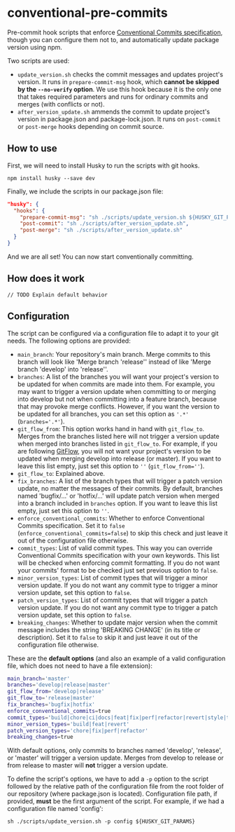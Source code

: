# conventional-pre-commits

Pre-commit hook scripts that enforce [Conventional Commits specification](https://www.conventionalcommits.org/en/v1.0.0/), though you can configure them not to, and automatically update package version using npm.

Two scripts are used:

- `update_version.sh` checks the commit messages and updates project's version. It runs in `prepare-commit-msg` hook, which **cannot be skipped by the `--no-verify` option**. We use this hook because it is the only one that takes required parameters and runs for ordinary commits and merges (with conflicts or not).
- `after_version_update.sh` ammends the commit to update project's version in package.json and package-lock.json. It runs on `post-commit` or `post-merge` hooks depending on commit source.

## How to use

First, we will need to install Husky to run the scripts with git hooks.

`npm install husky --save dev`

Finally, we include the scripts in our package.json file:

``` json
"husky": {
  "hooks": {
    "prepare-commit-msg": "sh ./scripts/update_version.sh ${HUSKY_GIT_PARAMS}",
    "post-commit": "sh ./scripts/after_version_update.sh",
    "post-merge": "sh ./scripts/after_version_update.sh"
  }
}
```

And we are all set! You can now start conventionally committing.

## How does it work

`// TODO Explain default behavior`

## Configuration

The script can be configured via a configuration file to adapt it to your git needs. The following options are provided:

- `main_branch`: Your repository's main branch. Merge commits to this branch will look like 'Merge branch 'release'' instead of like 'Merge branch 'develop' into 'release''.
- `branches`: A list of the branches you will want your project's version to be updated for when commits are made into them. For example, you may want to trigger a version update when committing to or merging into develop but not when committing into a feature branch, because that may provoke merge conflicts. However, if you want the version to be updated for all branches, you can set this option as `'.*'` (`branches='.*'`).
- `git_flow_from`: This option works hand in hand with `git_flow_to`. Merges from the branches listed here will not trigger a version update when merged into branches listed in `git_flow_to`. For example, if you are following [GitFlow](https://www.atlassian.com/git/tutorials/comparing-workflows/gitflow-workflow), you will not want your project's version to be updated when merging develop into release (or master). If you want to leave this list empty, just set this option to `''` (`git_flow_from=''`).
- `git_flow_to`: Explained above.
- `fix_branches`: A list of the branch types that will trigger a patch version update, no matter the messages of their commits. By default, branches named 'bugfix/...' or 'hotfix/...' will update patch version when merged into a branch included in `branches` option. If you want to leave this list empty, just set this option to `''`.
- `enforce_conventional_commits`: Whether to enforce Conventional Commits specification. Set it to `false` (`enforce_conventional_commits=false`) to skip this check and just leave it out of the configuration file otherwise.
- `commit_types`: List of valid commit types. This way you can override Conventional Commits specification with your own keywords. This list will be checked when enforcing commit formatting. If you do not want your commits' format to be checked just set previous option to `false`.
- `minor_version_types`: List of commit types that will trigger a minor version update. If you do not want any commit type to trigger a minor version update, set this option to `false`.
- `patch_version_types`: List of commit types that will trigger a patch version update. If you do not want any commit type to trigger a patch version update, set this option to `false`.
- `breaking_changes`: Whether to update major version when the commit message includes the string 'BREAKING CHANGE' (in its title or description). Set it to `false` to skip it and just leave it out of the configuration file otherwise.

These are the **default options** (and also an example of a valid configuration file, which does not need to have a file extension):

``` bash
main_branch='master'
branches='develop|release|master'
git_flow_from='develop|release'
git_flow_to='release|master'
fix_branches='bugfix|hotfix'
enforce_conventional_commits=true
commit_types='build|chore|ci|docs|feat|fix|perf|refactor|revert|style|test'
minor_version_types='build|feat|revert'
patch_version_types='chore|fix|perf|refactor'
breaking_changes=true
```

With default options, only commits to branches named 'develop', 'release', or 'master' will trigger a version update. Merges from develop to release or from release to master will **not** trigger a version update.

To define the script's options, we have to add a `-p` option to the script followed by the relative path of the configuration file from the root folder of our repository (where package.json is located). Configuration file path, if provided, **must** be the first argument of the script. For example, if we had a configuration file named 'config':

`sh ./scripts/update_version.sh -p config ${HUSKY_GIT_PARAMS}`
